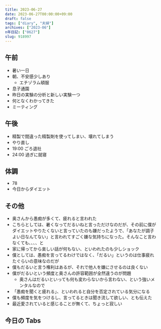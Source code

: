 ```yaml
---
title: 2023-06-27
date: 2023-06-27T00:00:00+09:00
draft: false
tags: ["diary", "夫婦"]
archives: ["2023-06"]
n年日記: ["0627"]
slug: 918997
---
```


## 午前

- 暑い一日
- 朝、不安感少しあり
  - エチゾラム頓服
- 息子通園
- 昨日の実験の分析と新しい実験一つ
- 何となくわかってきた
- ミーティング

## 午後

- 精製で間違った精製剤を使ってしまい、壊れてしまう
- やり直し
- 19:00 ごろ退社
- 24:00 過ぎに就寝

## 体調

- 78
- 今日からダイエット

## その他

- 奥さんから愚痴が多くて、疲れると言われた
- こちらとしては、暑くなってだるいねと言っただけなのだが、その前に僕がダイエットやりたくないと言っていたのも嫌だったようで、「あなたが調子よい日なんてない」と言われてすごく嫌な気持ちになった。そんなこと言わなくても、、、、と
- 家に帰ってから楽しい話が何もない、といわれたのも少しショック
- 僕としては、愚痴を言ってるわけではなく、「だるい」というのは仕事疲れたぐらいの意味なのだが
- 僕もだるいと言う権利はあるが、それで他人を嫌にさせるのは良くない
- 僕がだるいという頻度と奥さんの許容範囲が全然違うのが問題
  - 奥さんはだるいといっても何も変わらないから言わない、という強いメンタルなので
- 「愚痴を聞くと疲れる」、といわれると自分を否定されている気分になる
- 僕も頻度を気をつけるし、言ってるときは聞き流して欲しい、とも伝えた
- 最近愛されていると感じることが無くて、ちょっと寂しい

## 今日の Tabs
